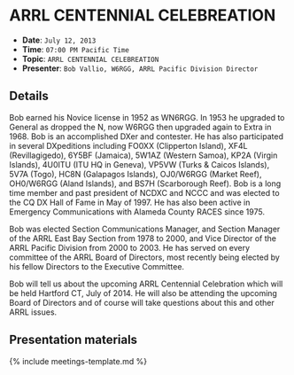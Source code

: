 # ARRL CENTENNIAL CELEBREATION

* **Date**: `July 12, 2013`
* **Time**: `07:00 PM Pacific Time`
* **Topic**: `ARRL CENTENNIAL CELEBREATION`
* **Presenter**: `Bob Vallio, W6RGG, ARRL Pacific Division Director`

## Details
Bob earned his Novice license in 1952 as WN6RGG.  In 1953 he upgraded to General as dropped the N, now W6RGG then upgraded again to Extra in 1968.  Bob is an accomplished DXer and contester.  He has also participated in several DXpeditions including FO0XX (Clipperton Island), XF4L (Revillagigedo), 6Y5BF (Jamaica), 5W1AZ (Western Samoa), KP2A (Virgin Islands), 4U0ITU (ITU HQ in Geneva), VP5VW (Turks & Caicos Islands), 5V7A (Togo), HC8N (Galapagos Islands), OJ0/W6RGG (Market Reef), OH0/W6RGG (Aland Islands), and BS7H (Scarborough Reef).  Bob is a long time member and past president of NCDXC and NCCC and was elected to the CQ DX Hall of Fame in May of 1997.  He has also been active in Emergency Communications with Alameda County RACES since 1975.

Bob was elected Section Communications Manager, and Section Manager of the ARRL East Bay Section from 1978 to 2000, and Vice Director of the ARRL Pacific Division from 2000 to 2003.  He has served on every committee of the ARRL Board of Directors, most recently being elected by his fellow Directors to the Executive Committee.

Bob will tell us about the upcoming ARRL Centennial Celebration which will be held Hartford CT, July of 2014.  He will also be attending the upcoming Board of Directors and of course will take questions about this and other ARRL issues.

## Presentation materials

{% include meetings-template.md %}

